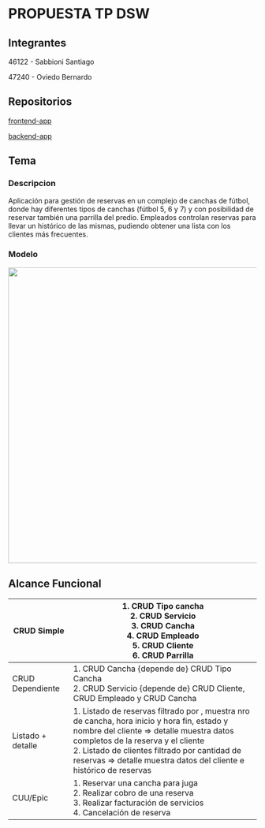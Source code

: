 # PROPUESTA TP DSW

## Integrantes

46122 - Sabbioni Santiago

47240 - Oviedo Bernardo

## Repositorios

[frontend-app](https://github.com/bernioviedo/frontend-app.git)

[backend-app](https://github.com/bernioviedo/backend-app.git)

## Tema

### **Descripcion**

Aplicación para gestión de reservas en un complejo de canchas de fútbol, donde hay diferentes tipos de canchas (fútbol 5, 6 y 7) y con posibilidad de reservar también una parrilla del predio. Empleados controlan reservas para llevar un histórico de las mismas, pudiendo obtener una lista con los clientes más frecuentes.

### **Modelo**

<img height="600" src="C:\Users\santi\f5TPDSW.drawio.jpg" width="800"/>

## Alcance Funcional

| CRUD Simple       | 1. CRUD Tipo cancha<br/> 2. CRUD Servicio<br/> 3. CRUD Cancha <br/> 4. CRUD Empleado <br/> 5. CRUD Cliente <br/> 6. CRUD Parrilla                                                                                                                                                                          |
|-------------------|------------------------------------------------------------------------------------------------------------------------------------------------------------------------------------------------------------------------------------------------------------------------------------------------------------|
| CRUD Dependiente  | 1. CRUD Cancha {depende de} CRUD Tipo Cancha <br/> 2. CRUD Servicio {depende de} CRUD Cliente, CRUD Empleado y CRUD Cancha                                                                                                                                                                                 |
| Listado + detalle | 1. Listado de reservas filtrado por , muestra nro de cancha, hora inicio y hora fin, estado y nombre del cliente => detalle muestra datos completos de la reserva y el cliente <br/> 2. Listado de clientes filtrado por cantidad de reservas => detalle muestra datos del cliente e histórico de reservas |
| CUU/Epic          | 1. Reservar una cancha para juga <br/> 2. Realizar cobro de una reserva <br/> 3. Realizar facturación de servicios <br/> 4. Cancelación de reserva                                                                                                                                                                               |




